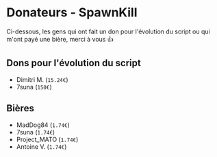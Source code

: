 Donateurs - SpawnKill
=====================
Ci-dessous, les gens qui ont fait un don pour l'évolution du script ou qui m'ont payé une bière, merci à vous :+1:

## Dons pour l'évolution du script
- Dimitri M. (`15.24€`)
- 7suna (`150€`)

## Bières
- MadDog84 (`1.74€`)
- 7suna (`1.74€`)
- Project_MATO (`1.74€`)
- Antoine V. (`1.74€`)